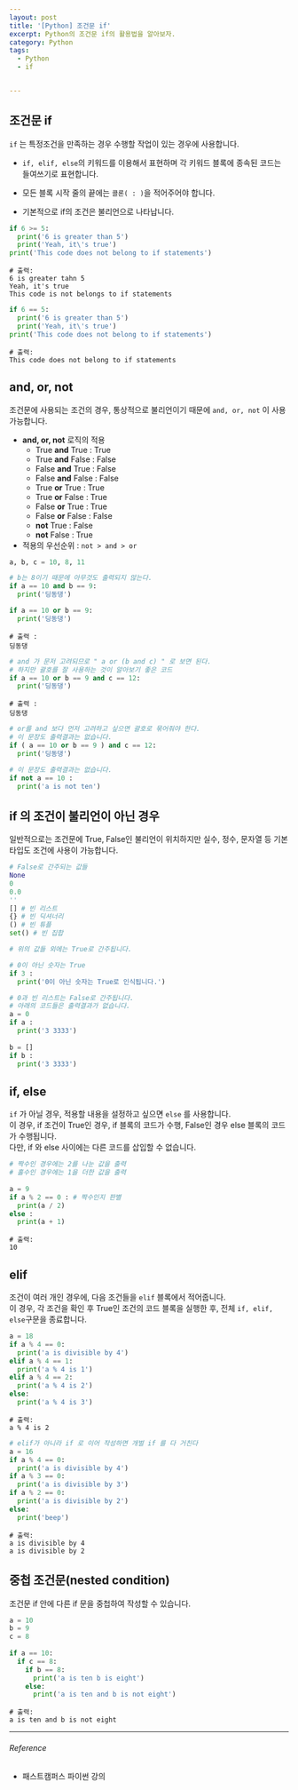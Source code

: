 ```yaml
---
layout: post
title: '[Python] 조건문 if'
excerpt: Python의 조건문 if의 활용법을 알아보자.
category: Python
tags:
  - Python
  - if


---
```




## 조건문 if

`if` 는 특정조건을 만족하는 경우 수행할 작업이 있는 경우에 사용합니다.<br/>

*  `if, elif, else`의 키워드를 이용해서 표현하며 각 키워드 블록에 종속된 코드는 들여쓰기로 표현합니다.

* 모든 블록 시작 줄의 끝에는 `콜론( : )`을 적어주어야 합니다.
* 기본적으로 if의 조건은 불리언으로 나타납니다.

```python
if 6 >= 5:
  print('6 is greater than 5')
  print('Yeah, it\'s true')
print('This code does not belong to if statements')
```

```
# 출력:
6 is greater tahn 5
Yeah, it's true
This code is not belongs to if statements
```

```python
if 6 == 5:
  print('6 is greater than 5')
  print('Yeah, it\'s true')
print('This code does not belong to if statements')
```

```
# 출력:
This code does not belong to if statements
```



## and, or, not

조건문에 사용되는 조건의 경우, 통상적으로 불리언이기 때문에 `and, or, not` 이 사용 가능합니다.

* **and, or, not** 로직의 적용
  - True **and** True  : True
  - True **and** False : False
  - False **and** True : False
  - False **and** False : False
  - True **or** True : True
  - True **or** False : True
  - False **or** True : True
  - False **or** False : False
  - **not** True : False
  - **not** False : True
* 적용의 우선순위 : `not > and > or`

```python
a, b, c = 10, 8, 11

# b는 8이기 때문에 아무것도 출력되지 않는다.
if a == 10 and b == 9:
  print('딩동댕')
```

```python
if a == 10 or b == 9:
  print('딩동댕')
```

```
# 출력 : 
딩동댕
```

```python
# and 가 문저 고려되므로 " a or (b and c) " 로 보면 된다.
# 하지만 괄호를 잘 사용하는 것이 알아보기 좋은 코드
if a == 10 or b == 9 and c == 12:
  print('딩동댕')
```

```
# 출력 :
딩동댕
```

```python
# or를 and 보다 먼저 고려하고 싶으면 괄호로 묶어줘야 한다.
# 이 문장도 출력결과는 없습니다.
if ( a == 10 or b == 9 ) and c == 12:
  print('딩동댕')
```

```python
# 이 문장도 출력결과는 없습니다.
if not a == 10 :
  print('a is not ten')
```



## if 의 조건이 불리언이 아닌 경우

일반적으로는 조건문에 True, False인 불리언이 위치하지만 실수, 정수, 문자열 등 기본 타입도 조건에 사용이 가능합니다.

```python
# False로 간주되는 값들
None
0
0.0
''
[] # 빈 리스트
{} # 빈 딕셔너리
() # 빈 튜플
set() # 빈 집합

# 위의 값들 외에는 True로 간주됩니다.
```

```python
# 0이 아닌 숫자는 True
if 3 :
  print('0이 아닌 숫자는 True로 인식됩니다.')
```

```python
# 0과 빈 리스트는 False로 간주됩니다.
# 아래의 코드들은 출력결과가 없습니다.
a = 0
if a :
  print('3 3333')
  
b = []
if b :
  print('3 3333')
```



## if, else

`if` 가 아닐 경우, 적용할 내용을 설정하고 싶으면 `else` 를 사용합니다.<br/>이 경우, if 조건이 True인 경우, if 블록의 코드가 수행, False인 경우 else 블록의 코드가 수행됩니다.<br/>다만, if 와 else 사이에는 다른 코드를 삽입할 수 없습니다.

```python
# 짝수인 경우에는 2를 나눈 값을 출력
# 홀수인 경우에는 1을 더한 값을 출력
    
a = 9
if a % 2 == 0 : # 짝수인지 판별
  print(a / 2)
else :
  print(a + 1)
```

```
# 출력:
10
```



## elif 

조건이 여러 개인 경우에, 다음 조건들을 `elif` 블록에서 적어줍니다.<br/>이 경우, 각 조건을 확인 후 True인 조건의 코드 블록을 실행한 후, 전체 `if, elif, else`구문을 종료합니다.

```python
a = 18
if a % 4 == 0:
  print('a is divisible by 4')
elif a % 4 == 1:
  print('a % 4 is 1')
elif a % 4 == 2:
  print('a % 4 is 2')
else:
  print('a % 4 is 3')
```

```
# 출력:
a % 4 is 2
```

```python
# elif가 아니라 if 로 이어 작성하면 개벌 if 를 다 거친다
a = 16
if a % 4 == 0:
  print('a is divisible by 4')
if a % 3 == 0:
  print('a is divisible by 3')
if a % 2 == 0:
  print('a is divisible by 2')
else:
  print('beep')
```

```
# 출력: 
a is divisible by 4
a is divisible by 2
```



## 중첩 조건문(nested condition)

조건문 if 안에 다른 if 문을 중첩하여 작성할 수 있습니다.

```python
a = 10
b = 9
c = 8
    
if a == 10:
  if c == 8:
    if b == 8:
      print('a is ten b is eight')
    else:
      print('a is ten and b is not eight')
```

```
# 출력:
a is ten and b is not eight
```



---------

###### Reference

- 패스트캠퍼스 파이썬 강의
